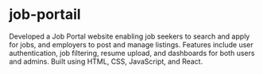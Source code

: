 # job-portail
Developed a Job Portal website enabling job seekers to search and apply for jobs, and employers to post and manage listings. Features include user authentication, job filtering, resume upload, and dashboards for both users and admins. Built using HTML, CSS, JavaScript, and React.
